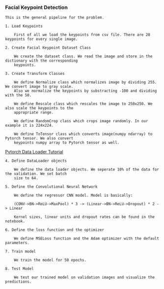 
### Facial Keypoint Detection

    This is the general pipeline for the problem.

    1. Load Keypoints

        First of all we load the keypoints from csv file. There are 28 keypoints for every single image. 
    
    2. Create Facial Keypoint Dataset Class

        We create the dataset class. We read the image and store in the dictionary with the corresponding
        keypoints.
    
    3. Create Transform Classes

        We define Normalize class which normalizes image by dividing 255. We convert image to gray scale.
        Also we normalize the keypoints by substracting -100 and dividing with the 50.

        We define Rescale class which rescales the image to 250x250. We also scale the keypoints to the
        appropriate range.

        We define RandomCrop class which crops image randomly. In our example it is 224x224.

        We define ToTensor class which converts image(numpy ndarray) to Pytorch tensor. We also convert
        keypoints numpy array to Pytorch tensor as well.

[Pytorch Data Loader Tutorial](https://pytorch.org/tutorials/beginner/data_loading_tutorial.html)

    4. Define DataLoader objects

        We define the data loader objects. We seperate 10% of the data for the validation. We set batch
        size to 64.

    5. Define the Convolutional Neural Network

        We define the regressor CNN model. Model is basically:

        (CONV->BN->ReLU->MaxPool) * 3 -> (Linear->BN->ReLU->Dropout) * 2 -> Linear

        Kernel sizes, linear units and dropout rates can be found in the notebook.

    6. Define the loss function and the optimizer

        We define MSELoss function and the Adam optimizer with the default parameters.

    7. Train model

        We train the model for 50 epochs.

    8. Test Model

        We test our trained model on validation images and visualize the predictions.
